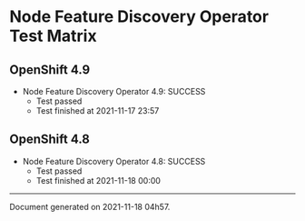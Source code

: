 
Node Feature Discovery Operator Test Matrix
===========================================

OpenShift 4.9
-------------


* Node Feature Discovery Operator 4.9: SUCCESS
  - Test passed
  - Test finished at 2021-11-17 23:57

OpenShift 4.8
-------------


* Node Feature Discovery Operator 4.8: SUCCESS
  - Test passed
  - Test finished at 2021-11-18 00:00


---
Document generated on 2021-11-18 04h57.
